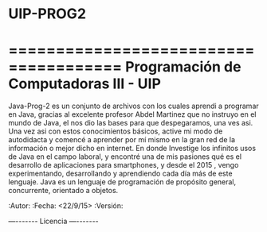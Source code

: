 ﻿# UIP-PROG2
======================================
Programación de Computadoras III - UIP
======================================
Java-Prog-2 es un conjunto de archivos con los cuales aprendi a programar en Java, gracias al excelente profesor Abdel Martinez que no instruyo en el mundo de Java, el nos dio las bases para que despegaramos, una ves asi. Una vez asi con estos conocimientos básicos, active mi modo de autodidacta y comencé a aprender por mí mismo en la gran red de la información o mejor dicho en internet. En donde Investige los infinitos usos de Java en el campo laboral, y encontré una de mis pasiones qué es el desarrollo de aplicaciones para smartphones, y desde el 2015 , vengo experimentando, desarrollando y aprendiendo cada día más de este lenguaje.  Java es un lenguaje de programación de propósito general, concurrente, orientado a objetos. 

:Autor: <Juan Gonzalez>
:Fecha: <22/9/15>
:Versión: <version>

<descripcion>

—-------
Licencia
—-------
<MIT>
